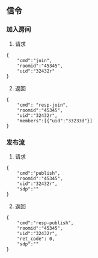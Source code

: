 ## 信令

### 加入房间
1. 请求
```
{
    "cmd":"join",
    "roomid":"45345",
    "uid":"32432r"
}
```

2. 返回
```
{
    "cmd": "resp-join",
    "roomid":"45345",
    "uid":"32432r",
    "members":[{"uid":"33233d"}]
}
```

### 发布流
1. 请求
```
{
    "cmd":"publish",
    "roomid":"45345",
    "uid":"32432r",
    "sdp":""
}
```
2. 返回
```
{
    "cmd":"resp-publish",
    "roomid":"45345",
    "uid":"32432r",
    "ret_code": 0,
    "sdp":""
}
```